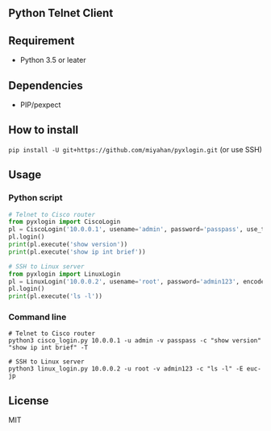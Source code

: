 Python Telnet Client
---

## Requirement

- Python 3.5 or leater


## Dependencies

- PIP/pexpect


## How to install

`pip install -U git+https://github.com/miyahan/pyxlogin.git` (or use SSH)


## Usage

### Python script

```python
# Telnet to Cisco router
from pyxlogin import CiscoLogin
pl = CiscoLogin('10.0.0.1', usename='admin', password='passpass', use_telnet=Tue)
pl.login()
print(pl.execute('show version'))
print(pl.execute('show ip int brief'))
```

```python
# SSH to Linux server
from pyxlogin import LinuxLogin
pl = LinuxLogin('10.0.0.2', usename='root', password='admin123', encode='euc-jp')
pl.login()
print(pl.execute('ls -l'))
```

### Command line

```shell
# Telnet to Cisco router
python3 cisco_login.py 10.0.0.1 -u admin -v passpass -c "show version" "show ip int brief" -T
```

```shell
# SSH to Linux server
python3 linux_login.py 10.0.0.2 -u root -v admin123 -c "ls -l" -E euc-jp
```


## License

MIT
